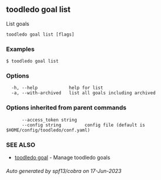 ## toodledo goal list

List goals

```
toodledo goal list [flags]
```

### Examples

```
$ toodledo goal list

```

### Options

```
  -h, --help            help for list
  -a, --with-archived   list all goals including archived
```

### Options inherited from parent commands

```
      --access_token string   
      --config string         config file (default is $HOME/config/toodledo/conf.yaml)
```

### SEE ALSO

* [toodledo goal](toodledo_goal.md)	 - Manage toodledo goals

###### Auto generated by spf13/cobra on 17-Jun-2023
